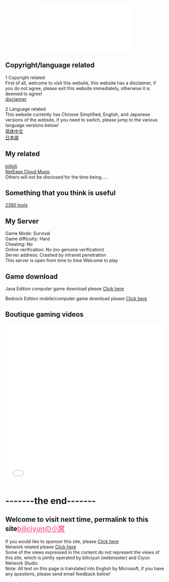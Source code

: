 
<div align="center">
  <iframe src="//music.163.com/outchain/player?type=2&id=1905586708&auto=0&height=66" scrolling="no" border="0" frameborder="no" framespacing="0" allowfullscreen="true"> </iframe>
</div>

## Copyright/language related
1 Copyright related<br>
First of all, welcome to visit this website, this website has a disclaimer, if you do not agree, please exit this website immediately, otherwise it is deemed to agree!<br>
 [disclaimer](http://biliciyun.cf/bqsm-En)<br>
 
2 Language related<br>
This website currently has Chinese Simplified, English, and Japanese versions of the website, if you need to switch, please jump to the various language versions below!<br>
 [简体中文](https://biliciyun.cf/)<br>
 [日本語](https://biliciyun.cf/index-日本語)<br>

## My related
 [bilibili](https://space.bilibili.com/2066547841?spm_id_from=333.1007.0.0)<br>
 [NetEase Cloud Music](http://music.163.com/m/user/home?id=4055772206)<br>
 Others will not be disclosed for the time being.....<br>

## Something that you think is useful<br>
[2380 tools](https://biliciyun.cf/2380download-En)<br>

## My Server
Game Mode: Survival<br>
Game difficulty: Hard<br>
Cheating: No<br>
Online verification: No (no genuine verification)<br>
Server address: Crashed by intranet penetration<br>
This server is open from time to time
Welcome to play<br>

## Game download

Java Edition computer game download please [Click here](http://biliciyun.cf/javagame-En)<br>

Bedrock Edition mobile/computer game download please [Click here](http://biliciyun.cf/jygame-En)<br>


## Boutique gaming videos

<div align="center">
  <iframe src="//player.bilibili.com/player.html?bvid=BV1Lm4y1m7Ea&cid=137649199&page=1" allowfullscreen="allowfullscreen" width="100%" height="500" scrolling="no" frameborder="0" sandbox="allow-top-navigation allow-same-origin allow-forms allow-scripts"></iframe>
</div>

# -------the end-------
## Welcome to visit next time, permalink to this site<a href="https://biliciyun.cf" style="color: #FB7299">biliciyunの小窝</a>
If you would like to sponsor this site, please [Click here](http://biliciyun.cf/zanzhu-En)<br>
Network related please [Click here](http://biliciyun.cf/网络说明-En)<br>
Some of the views expressed in the content do not represent the views of this site, which is jointly operated by biliciyun (webmaster) and Ciyun Network Studio<br>
Note: All text on this page is translated into English by Microsoft, if you have any questions, please send email feedback below!<br>
